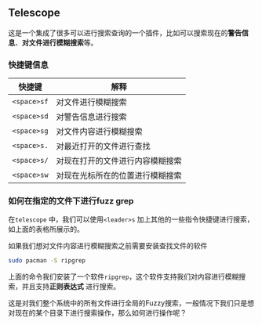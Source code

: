## Telescope

这是一个集成了很多可以进行搜索查询的一个插件，比如可以搜索现在的**警告信息**、**对文件进行模糊搜索**等。

### 快捷键信息

| 快捷键      | 解释                             |
|-------------|----------------------------------|
| `<space>sf` | 对文件进行模糊搜索               |
| `<space>sd` | 对警告信息进行搜索               |
| `<space>sg` | 对文件内容进行模糊搜索           |
| `<space>s.` | 对最近打开的文件进行查找         |
| `<space>s/` | 对现在打开的文件进行内容模糊搜索 |
| `<space>sw` | 对现在光标所在的位置进行模糊搜索 |

### 如何在指定的文件下进行fuzz grep
在`telescope` 中，我们可以使用`<leader>s` 加上其他的一些指令快捷键进行搜索，如上面的表格所展示的。

如果我们想对文件内容进行模糊搜索之前需要安装查找文件的软件
```bash
sudo pacman -S ripgrep
```

上面的命令我们安装了一个软件`ripgrep`，这个软件支持我们对内容进行模糊搜索，并且支持**正则表达式** 进行搜索。

这是对我们整个系统中的所有文件进行全局的Fuzzy搜索，一般情况下我们只是想对现在的某个目录下进行搜索操作，那么如何进行操作呢？





